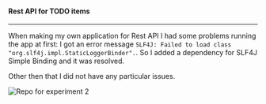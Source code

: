 #### Rest API for TODO items   
___   

When making my own application for Rest API I had some problems running the app at first: I got an error message ` SLF4J: Failed to load class "org.slf4j.impl.StaticLoggerBinder". `. So I added a dependency for SLF4J Simple Binding and it was resolved. 


Other then that I did not have any particular issues. 

![Repo for experiment 2](https://github.com/JennStro/Rest-API-for-TODO-items) 
